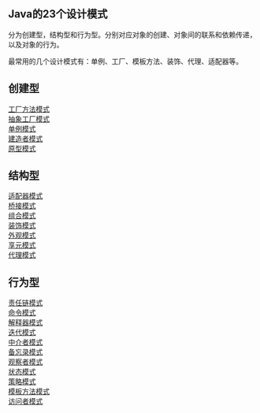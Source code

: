 <!--
date: 2021-11-21T22:34:12+08:00
lastmod: 2021-12-21T22:34:12+08:00
-->
## Java的23个设计模式

分为创建型，结构型和行为型。分别对应对象的创建、对象间的联系和依赖传递，以及对象的行为。

最常用的几个设计模式有：单例、工厂、模板方法、装饰、代理、适配器等。

## 创建型

[工厂方法模式](/all/design_03_01_工厂方法模式)<br>
[抽象工厂模式](/all/design_03_02_抽象工厂模式)<br>
[单例模式](/all/design_03_03_单例模式)<br>
[建造者模式](/all/design_03_04_建造者模式)<br>
[原型模式](/all/design_03_05_原型模式)

## 结构型

[适配器模式](/all/design_03_06_适配器模式)<br>
[桥接模式](/all/design_03_07_桥接模式)<br>
[组合模式](/all/design_03_08_组合模式)<br>
[装饰模式](/all/design_03_09_装饰模式)<br>
[外观模式](/all/design_03_10_外观模式)<br>
[享元模式](/all/design_03_11_享元模式)<br>
[代理模式](/all/design_03_12_代理模式)

## 行为型

[责任链模式](/all/design_03_13_责任链模式)<br>
[命令模式](/all/design_03_14_命令模式)<br>
[解释器模式](/all/design_03_15_解释器模式)<br>
[迭代模式](/all/)<br>
[中介者模式](/all/)<br>
[备忘录模式](/all/)<br>
[观察者模式](/all/)<br>
[状态模式](/all/)<br>
[策略模式](/all/)<br>
[模板方法模式](/all/)<br>
[访问者模式](/all/)
